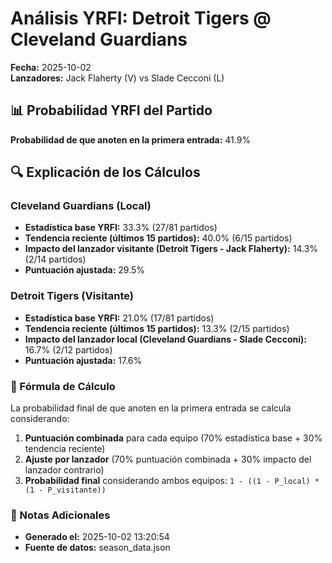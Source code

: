 # Análisis YRFI: Detroit Tigers @ Cleveland Guardians

**Fecha:** 2025-10-02  
**Lanzadores:** Jack Flaherty (V) vs Slade Cecconi (L)

## 📊 Probabilidad YRFI del Partido

**Probabilidad de que anoten en la primera entrada:** 41.9%

## 🔍 Explicación de los Cálculos

### Cleveland Guardians (Local)
- **Estadística base YRFI:** 33.3% (27/81 partidos)
- **Tendencia reciente (últimos 15 partidos):** 40.0% (6/15 partidos)
- **Impacto del lanzador visitante (Detroit Tigers - Jack Flaherty):** 14.3% (2/14 partidos)
- **Puntuación ajustada:** 29.5%

### Detroit Tigers (Visitante)
- **Estadística base YRFI:** 21.0% (17/81 partidos)
- **Tendencia reciente (últimos 15 partidos):** 13.3% (2/15 partidos)
- **Impacto del lanzador local (Cleveland Guardians - Slade Cecconi):** 16.7% (2/12 partidos)
- **Puntuación ajustada:** 17.6%

### 📝 Fórmula de Cálculo

La probabilidad final de que anoten en la primera entrada se calcula considerando:
1. **Puntuación combinada** para cada equipo (70% estadística base + 30% tendencia reciente)
2. **Ajuste por lanzador** (70% puntuación combinada + 30% impacto del lanzador contrario)
3. **Probabilidad final** considerando ambos equipos: `1 - ((1 - P_local) * (1 - P_visitante))`

### 📌 Notas Adicionales

- **Generado el:** 2025-10-02 13:20:54
- **Fuente de datos:** season_data.json
